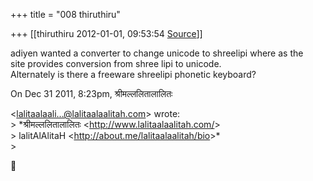 +++
title = "008 thiruthiru"

+++
[[thiruthiru	2012-01-01, 09:53:54 [Source](https://groups.google.com/g/samskrita/c/DD-r9t6GDhE)]]



adiyen wanted a converter to change unicode to shreelipi where as the  
site provides conversion from shree lipi to unicode.  
Alternately is there a freeware shreelipi phonetic keyboard?  
  
On Dec 31 2011, 8:23pm, श्रीमल्ललितालालितः  

\<[lalitaalaali...@lalitaalaalitah.com]()\> wrote:  
\> \*श्रीमल्ललितालालितः \<<http://www.lalitaalaalitah.com/>\>  
\> lalitAlAlitaH \<<http://about.me/lalitaalaalitah/bio>\>\*  
\>  



